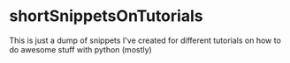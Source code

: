 # shortSnippetsOnTutorials
This is just a dump of snippets I've created for different tutorials on how to do awesome stuff with python (mostly)
